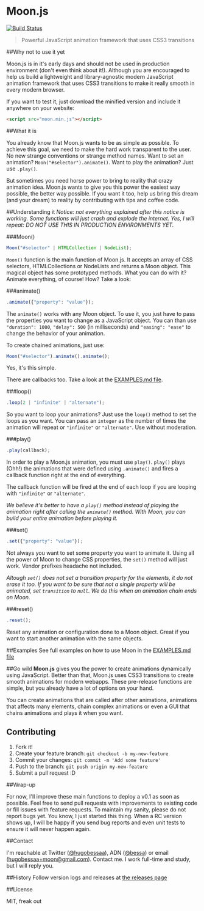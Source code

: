 Moon.js
====
[![Build Status](https://travis-ci.org/hugobessaa/moon.png?branch=master)](https://travis-ci.org/hugobessaa/moon)

> Powerful JavaScript animation framework that uses CSS3 transitions

##Why not to use it yet

Moon.js is in it's early days and should not be used in production environment (don't even think about it!). Although you are encouraged to help us build a lightweight and library-agnostic modern JavaScript animation framework that uses CSS3 transitions to make it really smooth in every modern browser.

If you want to test it, just download the minified version and include it anywhere on your website:

```html
<script src="moon.min.js"></script>
```

##What it is

You already know that Moon.js wants to be as simple as possible. To achieve this goal, we need to make the hard work transparent to the user. No new strange conventions or strange method names. Want to set an animation? `Moon("#selector").animate()`. Want to play the animation? Just use `.play()`.

But sometimes you need horse power to bring to reality that crazy animation idea. Moon.js wants to give you this power the easiest way possible, the better way possible. If you want it too, help us bring this dream (and your dream) to reality by contributing with tips and coffee code.

##Understanding it
*Notice: not everything explained after this notice is working. Some functions will just crash and explode the internet. Yes, I will repeat: DO NOT USE THIS IN PRODUCTION ENVIRONMENTS YET.*

###Moon()
```javascript
Moon("#selector" | HTMLCollection | NodeList);
```
`Moon()` function is the main function of Moon.js. It accepts an array of CSS selectors, HTMLCollections or NodeLists and returns a Moon object. This magical object has some prototyped methods. What you can do with it? Animate everything, of course! How? Take a look:

###animate()

```javascript
.animate({"property": "value"});
```

The `animate()` works with any Moon object. To use it, you just have to pass the properties you want to change as a JavaScript object. You can than use `"duration": 1000`, `"delay": 500` (in milliseconds) and `"easing": "ease"` to change the behavior of your animation.

To create chained animations, just use:
```javascript
Moon("#selector").animate().animate();
```

Yes, it's this simple.

There are callbacks too. Take a look at the [EXAMPLES.md file](https://github.com/hugobessaa/moon/blob/master/EXAMPLES.md).

###loop()

```javascript
.loop(2 | "infinite" | "alternate");
```

So you want to loop your animations? Just use the `loop()` method to set the loops as you want. You can pass an `integer` as the number of times the animation will repeat or `"infinite"` or `"alternate"`. Use without moderation.

###play()

```javascript
.play(callback);
```

In order to play a Moon.js animation, you must use `play()`. `play()` plays (Ohh!) the animations that were defined using `.animate()` and fires a callback function right at the end of everything.

The callback function will be fired at the end of each loop if you are looping with `"infinite"` or `"alternate"`.

*We believe it's better to have a `play()` method instead of playing the animation right after calling the `animate()` method. With Moon, you can build your entire animation before playing it.*

###set()

```javascript
.set({"property": "value"});
```

Not always you want to set some property you want to animate it. Using all the power of Moon to change CSS properties, the `set()` method will just work. Vendor prefixes headache not included.

*Altough `set()` does not set a transition property for the elements, it do not erase it too. If you want to be sure that not a single property will be animated, set `transition` to `null`. We do this when an animation chain ends on Moon.*

###reset()

```javascript
.reset();
```

Reset any animation or configuration done to a Moon object. Great if you want to start another animation with the same objects.

##Examples
See full examples on how to use Moon in the [EXAMPLES.md file](https://github.com/hugobessaa/moon/blob/master/EXAMPLES.md)
    

##Go wild
**Moon.js** gives you the power to create animations dynamically using JavaScript. Better than that, Moon.js uses CSS3 transitions to create smooth animations for modern webapps. These pre-release functions are simple, but you already have a lot of options on your hand.

You can create animations that are called after other animations, animations that affects many elements, chain complex animations or even a GUI that chains animations and plays it when you want.

## Contributing

1. Fork it!
2. Create your feature branch: `git checkout -b my-new-feature`
3. Commit your changes: `git commit -m 'Add some feature'`
4. Push to the branch: `git push origin my-new-feature`
5. Submit a pull request :D

##Wrap-up

For now, I'll improve these main functions to deploy a v0.1 as soon as possible. Feel free to send pull requests with improvements to existing code or fill issues with feature requests. To maintain my sanity, please do not report bugs yet. You know, I just started this thing. When a RC version shows up, I will be happy if you send bug reports and even unit tests to ensure it will never happen again.

##Contact

I'm reachable at Twitter ([@hugobessaa](https://twitter.com/hugobessaa)), ADN ([@bessa](https://alpha.app.net/bessa)) or email ([hugobessaa+moon@gmail.com](mailto:hugobessaa+moon@gmail.com)). Contact me. I work full-time and study, but I will reply you.

##History
Follow version logs and releases at [the releases page](https://github.com/hugobessaa/moon/releases)

##License

MIT, freak out
